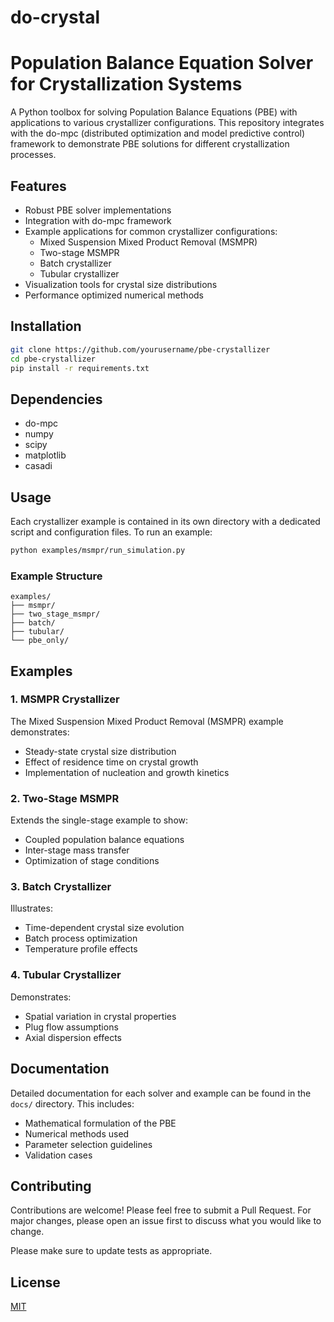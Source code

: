 # do-crystal
# Population Balance Equation Solver for Crystallization Systems

A Python toolbox for solving Population Balance Equations (PBE) with applications to various crystallizer configurations. This repository integrates with the do-mpc (distributed optimization and model predictive control) framework to demonstrate PBE solutions for different crystallization processes.

## Features

- Robust PBE solver implementations
- Integration with do-mpc framework
- Example applications for common crystallizer configurations:
  - Mixed Suspension Mixed Product Removal (MSMPR)
  - Two-stage MSMPR
  - Batch crystallizer
  - Tubular crystallizer
- Visualization tools for crystal size distributions
- Performance optimized numerical methods

## Installation

```bash
git clone https://github.com/yourusername/pbe-crystallizer
cd pbe-crystallizer
pip install -r requirements.txt
```

## Dependencies

- do-mpc
- numpy
- scipy
- matplotlib
- casadi

## Usage

Each crystallizer example is contained in its own directory with a dedicated script and configuration files. To run an example:

```bash
python examples/msmpr/run_simulation.py
```

### Example Structure

```
examples/
├── msmpr/
├── two_stage_msmpr/
├── batch/
├── tubular/
└── pbe_only/
```

## Examples

### 1. MSMPR Crystallizer

The Mixed Suspension Mixed Product Removal (MSMPR) example demonstrates:
- Steady-state crystal size distribution
- Effect of residence time on crystal growth
- Implementation of nucleation and growth kinetics

### 2. Two-Stage MSMPR

Extends the single-stage example to show:
- Coupled population balance equations
- Inter-stage mass transfer
- Optimization of stage conditions

### 3. Batch Crystallizer

Illustrates:
- Time-dependent crystal size evolution
- Batch process optimization
- Temperature profile effects

### 4. Tubular Crystallizer

Demonstrates:
- Spatial variation in crystal properties
- Plug flow assumptions
- Axial dispersion effects

## Documentation

Detailed documentation for each solver and example can be found in the `docs/` directory. This includes:
- Mathematical formulation of the PBE
- Numerical methods used
- Parameter selection guidelines
- Validation cases

## Contributing

Contributions are welcome! Please feel free to submit a Pull Request. For major changes, please open an issue first to discuss what you would like to change.

Please make sure to update tests as appropriate.

## License

[MIT](https://choosealicense.com/licenses/mit/)


